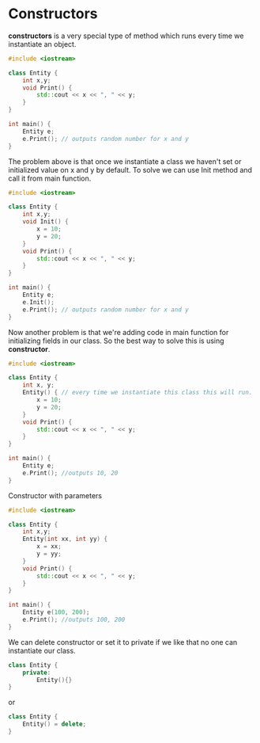 # Constructors

**constructors** is a very special type of method which runs every time we instantiate an object.

```c++
#include <iostream>

class Entity {
    int x,y;
    void Print() {
        std::cout << x << ", " << y;
    }
}

int main() {
    Entity e;
    e.Print(); // outputs random number for x and y
}
```

The problem above is that once we instantiate a class we haven't set or initialized value on x and y by default. To solve we can use Init method and call it from main function.

```c++
#include <iostream>

class Entity {
    int x,y;
    void Init() {
        x = 10;
        y = 20;
    }
    void Print() {
        std::cout << x << ", " << y;
    }
}

int main() {
    Entity e;
    e.Init();
    e.Print(); // outputs random number for x and y
}
```

Now another problem is that we're adding code in main function for initializing fields in our class. So the best way to solve this is using **constructor**.

```c++
#include <iostream>

class Entity {
    int x, y;
    Entity() { // every time we instantiate this class this will run.
        x = 10;
        y = 20;
    }
    void Print() {
        std::cout << x << ", " << y;
    }
}

int main() {
    Entity e;
    e.Print(); //outputs 10, 20
}
```

Constructor with parameters

```c++
#include <iostream>

class Entity {
    int x,y;
    Entity(int xx, int yy) {
        x = xx;
        y = yy;
    }
    void Print() {
        std::cout << x << ", " << y;
    }
}

int main() {
    Entity e(100, 200);
    e.Print(); //outputs 100, 200
}
```

We can delete constructor or set it to private if we like that no one can instantiate our class.

```c++
class Entity {
    private:
    	Entity(){}
}
```

or

```c++
class Entity {
    Entity() = delete;
}
```

